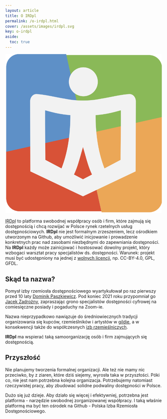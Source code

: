```yaml
---
layout: article
title: O IRDpl
permalink: /o-irdpl.html
cover: /assets/images/irdpl.svg
key: o-irdpl
aside:
  toc: true
---
```



<div class="item">
  <div class="item__image">
    <img class="image image--sm" src="/assets/images/irdpl.svg" alt="Logo IRDpl"/>
  </div>
  <div class="item__content">
     <div class="item__description">
      <p><abbr title="Polska Izba Rzemiosła Dostępnościowego">IRDpl</abbr> to platforma swobodnej współpracy osób i firm, które zajmują się dostępnością i chcą rozwijać w&nbsp;Polsce rynek rzetelnych usług dostępnościowych. <strong>IRDpl</strong> nie jest formalnym zrzeszeniem, lecz ośrodkiem utworzonym na Github, aby umożliwić inicjowanie i prowadzenie konkretnych prac nad zasobami niezbędnymi do zapewniania dostępności. Na&nbsp;<strong>IRDpl</strong> każdy może zainicjować i hostosować dowolny projekt, który wzbogaci warsztat pracy specjalistów ds.&nbsp;dostępności. Warunek: projekt musi być udostępniony na jednej z&nbsp;<a href="https://prawokultury.pl/kurs/wolne-licencje">wolnych licencji</a>, np. CC-BY-4.0, GPL, GFDL.</p>
    </div>
  </div>
</div>

  


<!--more-->
## Skąd ta nazwa?
Pomysł izby rzemiosła dostępnościowego wyartykułował po raz pierwszy przed 10 laty [Dominik Paszkiewicz](https://www.linkedin.com/in/dominikpaszkiewicz/?originalSubdomain=pl). Pod koniec 2021 roku przypomniał go [Jacek Zadrożny](https://www.linkedin.com/in/jaczad/), zapraszając grono specjalistów dostępności cyfrowej na comiesięczne posiady i pogaduchy na Zoom-ie. 

Nazwa nieprzypadkowo nawiązuje do średniowiecznych tradycji organizowania się kupców, rzemieślników i artystów w&nbsp;[gildie](https://pl.wikipedia.org/wiki/Gildia_(historia)), a w konsekwencji także do współczesnych [izb rzemieślniczych](https://pl.wikipedia.org/wiki/Izba_rzemie%C5%9Blnicza). 

**IRDpl** ma wspierać taką samoorganizację osób i firm zajmujących się dostępnością. 

## Przyszłość

Nie planujemy tworzenia formalnej organizacji. Ale też nie mamy nic przeciwko, by z ziaren, które dziś siejemy, wyrosła taka w przyszłości. 
Póki co, nie jest nam potrzebna kolejna organizacja. Potrzebujemy natomiast rzeczywistej pracy, aby zbudować solidne podwaliny dostępności w Polsce.

Dużo się już dzieje. Aby działo się więcej i efektywniej, potrzebna jest platforma - narzędzie swobodnej zorganizowanej współpracy. I taką właśnie platformą ma być ten ośrodek na Github -  Polska Izba Rzemiosła Dostępnościowego.      
